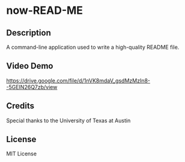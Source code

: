 # now-READ-ME

## Description
A command-line application used to write a high-quality README file.

## Video Demo

https://drive.google.com/file/d/1nVK8mdaV_gsdMzMzIn8--5GEIN26Q7zb/view

## Credits

Special thanks to the University of Texas at Austin

## License
MIT License
